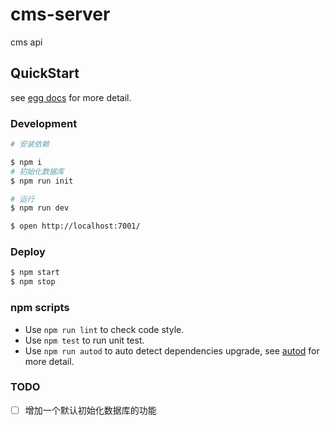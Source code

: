 # cms-server

cms api 

## QuickStart

<!-- add docs here for user -->

see [egg docs][egg] for more detail.

### Development

```bash
# 安装依赖

$ npm i
# 初始化数据库
$ npm run init

# 运行  
$ npm run dev

$ open http://localhost:7001/
```

### Deploy

```bash
$ npm start
$ npm stop
```

### npm scripts

- Use `npm run lint` to check code style.
- Use `npm test` to run unit test.
- Use `npm run autod` to auto detect dependencies upgrade, see [autod](https://www.npmjs.com/package/autod) for more detail.

### TODO
- [ ] 增加一个默认初始化数据库的功能

[egg]: https://eggjs.org